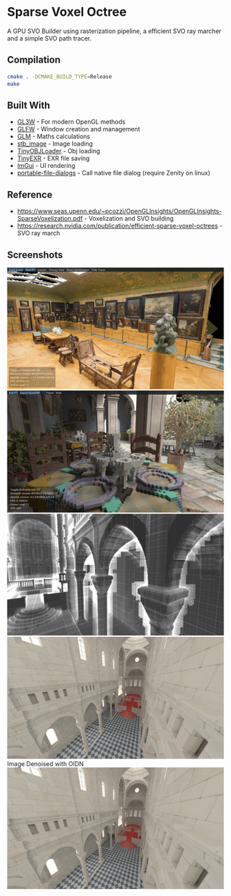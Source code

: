 # Sparse Voxel Octree
A GPU SVO Builder using rasterization pipeline, a efficient SVO ray marcher and a simple SVO path tracer.

## Compilation
```bash
cmake . -DCMAKE_BUILD_TYPE=Release
make
```

## Built With
* [GL3W](https://github.com/skaslev/gl3w) - For modern OpenGL methods
* [GLFW](http://www.glfw.org/) - Window creation and management
* [GLM](https://glm.g-truc.net/) - Maths calculations
* [stb_image](https://github.com/nothings/stb/blob/master/stb_image.h) - Image loading
* [TinyOBJLoader](https://github.com/syoyo/tinyobjloader) - Obj loading
* [TinyEXR](https://github.com/syoyo/tinyexr) - EXR file saving
* [ImGui](https://github.com/ocornut/imgui) - UI rendering
* [portable-file-dialogs](https://github.com/samhocevar/portable-file-dialogs) - Call native file dialog (require Zenity on linux)

## Reference
* https://www.seas.upenn.edu/~pcozzi/OpenGLInsights/OpenGLInsights-SparseVoxelization.pdf - Voxelization and SVO building
* https://research.nvidia.com/publication/efficient-sparse-voxel-octrees - SVO ray march

## Screenshots
![](https://raw.githubusercontent.com/AdamYuan/SparseVoxelOctree/master/screenshots/0.png)
![](https://raw.githubusercontent.com/AdamYuan/SparseVoxelOctree/master/screenshots/1.png)
![](https://raw.githubusercontent.com/AdamYuan/SparseVoxelOctree/master/screenshots/2.png)
![](https://raw.githubusercontent.com/AdamYuan/SparseVoxelOctree/master/screenshots/3.png)
Image Denoised with OIDN
![](https://raw.githubusercontent.com/AdamYuan/SparseVoxelOctree/master/screenshots/4.png)
